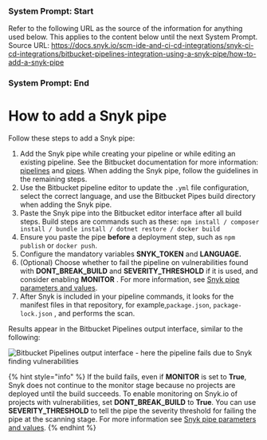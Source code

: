 ### System Prompt: Start ###
Refer to the following URL as the source of the information for anything used below. This applies to the content below until the next System Prompt.
Source URL: https://docs.snyk.io/scm-ide-and-ci-cd-integrations/snyk-ci-cd-integrations/bitbucket-pipelines-integration-using-a-snyk-pipe/how-to-add-a-snyk-pipe
### System Prompt: End ###

# How to add a Snyk pipe

Follow these steps to add a Snyk pipe:

1. Add the Snyk pipe while creating your pipeline or while editing an existing pipeline. See the Bitbucket documentation for more information: [pipelines](https://confluence.atlassian.com/bitbucket/configure-bitbucket-pipelines-yml-792298910.html) and [pipes](https://support.atlassian.com/bitbucket-cloud/docs/pipes/). When adding the Snyk pipe, follow the guidelines in the remaining steps.
2. Use the Bitbucket pipeline editor to update the `.yml` file configuration, select the correct language, and use the Bitbucket Pipes build directory when adding the Snyk pipe.
3. Paste the Snyk pipe into the Bitbucket editor interface after all build steps. Build steps are commands such as these: `npm install / composer install / bundle install / dotnet restore / docker build`
4. Ensure you paste the pipe **before** a deployment step, such as `npm publish` or `docker push`.
5. Configure the mandatory variables **SNYK\_TOKEN** and **LANGUAGE.**
6. (Optional) Choose whether to fail the pipeline on vulnerabilities found with **DONT\_BREAK\_BUILD** and **SEVERITY\_THRESHOLD** if it is used, and consider enabling **MONITOR** . For more information, see [Snyk pipe parameters and values](snyk-pipe-parameters-and-values-bitbucket-cloud.md).
7. After Snyk is included in your pipeline commands, it looks for the manifest files in that repository, for example,`package.json`, `package-lock.json` , and performs the scan.

Results appear in the Bitbucket Pipelines output interface, similar to the following:

![Bitbucket Pipelines output interface - here the pipeline fails due to Snyk finding vulnerabilities](<../../../.gitbook/assets/Screenshot 2023-10-03 at 13.08.45.png>)

{% hint style="info" %}
If the build fails, even if **MONITOR** is set to **True**, Snyk does not continue to the monitor stage because no projects are deployed until the build succeeds. To enable monitoring on Snyk.io of projects with vulnerabilities, set **DONT\_BREAK\_BUILD** to **True**. You can use **SEVERITY\_THRESHOLD** to tell the pipe the severity threshold for failing the pipe at the scanning stage. For more information see [Snyk pipe parameters and values](snyk-pipe-parameters-and-values-bitbucket-cloud.md).
{% endhint %}
